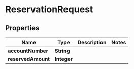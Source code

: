 # ReservationRequest

## Properties
| Name               | Type        | Description | Notes |
|--------------------|-------------|-------------|-------|
| **accountNumber**  | **String**  |             |       |
| **reservedAmount** | **Integer** |             |       | 
